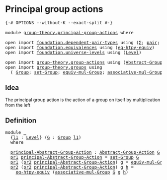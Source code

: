 # Principal group actions

<pre class="Agda"><a id="36" class="Symbol">{-#</a> <a id="40" class="Keyword">OPTIONS</a> <a id="48" class="Pragma">--without-K</a> <a id="60" class="Pragma">--exact-split</a> <a id="74" class="Symbol">#-}</a>

<a id="79" class="Keyword">module</a> <a id="86" href="group-theory.principal-group-actions.html" class="Module">group-theory.principal-group-actions</a> <a id="123" class="Keyword">where</a>

<a id="130" class="Keyword">open</a> <a id="135" class="Keyword">import</a> <a id="142" href="foundation.dependent-pair-types.html" class="Module">foundation.dependent-pair-types</a> <a id="174" class="Keyword">using</a> <a id="180" class="Symbol">(</a><a id="181" href="foundation-core.dependent-pair-types.html#502" class="Record">Σ</a><a id="182" class="Symbol">;</a> <a id="184" href="foundation-core.dependent-pair-types.html#575" class="InductiveConstructor">pair</a><a id="188" class="Symbol">;</a> <a id="190" href="foundation-core.dependent-pair-types.html#592" class="Field">pr1</a><a id="193" class="Symbol">;</a> <a id="195" href="foundation-core.dependent-pair-types.html#604" class="Field">pr2</a><a id="198" class="Symbol">)</a>
<a id="200" class="Keyword">open</a> <a id="205" class="Keyword">import</a> <a id="212" href="foundation.equivalences.html" class="Module">foundation.equivalences</a> <a id="236" class="Keyword">using</a> <a id="242" class="Symbol">(</a><a id="243" href="foundation.equivalences.html#14741" class="Function">eq-htpy-equiv</a><a id="256" class="Symbol">)</a>
<a id="258" class="Keyword">open</a> <a id="263" class="Keyword">import</a> <a id="270" href="foundation.universe-levels.html" class="Module">foundation.universe-levels</a> <a id="297" class="Keyword">using</a> <a id="303" class="Symbol">(</a><a id="304" href="Agda.Primitive.html#597" class="Postulate">Level</a><a id="309" class="Symbol">)</a>

<a id="312" class="Keyword">open</a> <a id="317" class="Keyword">import</a> <a id="324" href="group-theory.group-actions.html" class="Module">group-theory.group-actions</a> <a id="351" class="Keyword">using</a> <a id="357" class="Symbol">(</a><a id="358" href="group-theory.group-actions.html#1192" class="Function">Abstract-Group-Action</a><a id="379" class="Symbol">)</a>
<a id="381" class="Keyword">open</a> <a id="386" class="Keyword">import</a> <a id="393" href="group-theory.groups.html" class="Module">group-theory.groups</a> <a id="413" class="Keyword">using</a>
  <a id="421" class="Symbol">(</a> <a id="423" href="group-theory.groups.html#2398" class="Function">Group</a><a id="428" class="Symbol">;</a> <a id="430" href="group-theory.groups.html#2581" class="Function">set-Group</a><a id="439" class="Symbol">;</a> <a id="441" href="group-theory.groups.html#5034" class="Function">equiv-mul-Group</a><a id="456" class="Symbol">;</a> <a id="458" href="group-theory.groups.html#3235" class="Function">associative-mul-Group</a><a id="479" class="Symbol">)</a>
</pre>
## Idea

The principal group action is the action of a group on itself by multiplication from the left

## Definition

<pre class="Agda"><a id="613" class="Keyword">module</a> <a id="620" href="group-theory.principal-group-actions.html#620" class="Module">_</a>
  <a id="624" class="Symbol">{</a><a id="625" href="group-theory.principal-group-actions.html#625" class="Bound">l1</a> <a id="628" class="Symbol">:</a> <a id="630" href="Agda.Primitive.html#597" class="Postulate">Level</a><a id="635" class="Symbol">}</a> <a id="637" class="Symbol">(</a><a id="638" href="group-theory.principal-group-actions.html#638" class="Bound">G</a> <a id="640" class="Symbol">:</a> <a id="642" href="group-theory.groups.html#2398" class="Function">Group</a> <a id="648" href="group-theory.principal-group-actions.html#625" class="Bound">l1</a><a id="650" class="Symbol">)</a>
  <a id="654" class="Keyword">where</a>
  
  <a id="665" href="group-theory.principal-group-actions.html#665" class="Function">principal-Abstract-Group-Action</a> <a id="697" class="Symbol">:</a> <a id="699" href="group-theory.group-actions.html#1192" class="Function">Abstract-Group-Action</a> <a id="721" href="group-theory.principal-group-actions.html#638" class="Bound">G</a> <a id="723" href="group-theory.principal-group-actions.html#625" class="Bound">l1</a>
  <a id="728" href="foundation-core.dependent-pair-types.html#592" class="Field">pr1</a> <a id="732" href="group-theory.principal-group-actions.html#665" class="Function">principal-Abstract-Group-Action</a> <a id="764" class="Symbol">=</a> <a id="766" href="group-theory.groups.html#2581" class="Function">set-Group</a> <a id="776" href="group-theory.principal-group-actions.html#638" class="Bound">G</a>
  <a id="780" href="foundation-core.dependent-pair-types.html#592" class="Field">pr1</a> <a id="784" class="Symbol">(</a><a id="785" href="foundation-core.dependent-pair-types.html#604" class="Field">pr2</a> <a id="789" href="group-theory.principal-group-actions.html#665" class="Function">principal-Abstract-Group-Action</a><a id="820" class="Symbol">)</a> <a id="822" href="group-theory.principal-group-actions.html#822" class="Bound">g</a> <a id="824" class="Symbol">=</a> <a id="826" href="group-theory.groups.html#5034" class="Function">equiv-mul-Group</a> <a id="842" href="group-theory.principal-group-actions.html#638" class="Bound">G</a> <a id="844" href="group-theory.principal-group-actions.html#822" class="Bound">g</a>
  <a id="848" href="foundation-core.dependent-pair-types.html#604" class="Field">pr2</a> <a id="852" class="Symbol">(</a><a id="853" href="foundation-core.dependent-pair-types.html#604" class="Field">pr2</a> <a id="857" href="group-theory.principal-group-actions.html#665" class="Function">principal-Abstract-Group-Action</a><a id="888" class="Symbol">)</a> <a id="890" href="group-theory.principal-group-actions.html#890" class="Bound">g</a> <a id="892" href="group-theory.principal-group-actions.html#892" class="Bound">h</a> <a id="894" class="Symbol">=</a>
    <a id="900" href="foundation.equivalences.html#14741" class="Function">eq-htpy-equiv</a> <a id="914" class="Symbol">(</a><a id="915" href="group-theory.groups.html#3235" class="Function">associative-mul-Group</a> <a id="937" href="group-theory.principal-group-actions.html#638" class="Bound">G</a> <a id="939" href="group-theory.principal-group-actions.html#890" class="Bound">g</a> <a id="941" href="group-theory.principal-group-actions.html#892" class="Bound">h</a><a id="942" class="Symbol">)</a>
</pre>